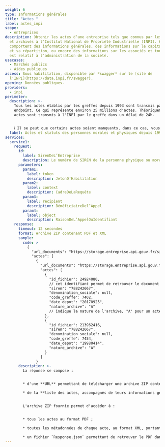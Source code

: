```yaml
---
weight: 6
type: Informations générales
title: "Actes "
label: actes_inpi
scope:
  - entreprises
description: Obtenir les actes d’une entreprise tels que connus par les greffes
  et archivés à l’Institut National de Propriété Industrielle (INPI). Ces actes
  comportent des informations générales, des informations sur le capital social
  et sa répartition, ou encore des informations sur les associés et tout ce qui
  est relatif à l'administration de la société.
usecases:
  - Marchés publics
  - Aides publiques
access: Sous habilitation, disponible par *swagger* sur le [site de
  l'INPI](https://data.inpi.fr/swagger).
opening: Données publiques.
providers:
  - inpi
perimeter:
  description: >-
    Tous les actes établis par les greffes depuis 1993 sont transmis par cet
    endpoint. Ce qui représente environ 25 millions d'actes. Théoriquement, les
    actes sont transmis à l'INPI par le greffe dans un délai de 24h.


    ℹ️ Il se peut que certains actes soient manquants, dans ce cas, vous pouvez nous [envoyer un mail]([support@entreprise.api.gouv.fr](mailto:support@entreprise.api.gouv.fr)) avec le numéro de SIRET concerné. L'INPI peut essayer de numériser le document manquant.
  label: Actes et statuts des personnes morales et physiques depuis 1993.
services:
  service1:
    request:
      id:
        label: SirenDeL’Entreprise
        description: Le numéro de SIREN de la personne physique ou morale recherchée
      parameters:
        param1:
          label: token
          description: JetonD’Habilitation
        param2:
          label: context
          description: CadreDeLaRequête
        param3:
          label: recipient
          description: BénéficiaireDel’Appel
        param4:
          label: object
          description: RaisonDeL’AppelOuIdentifiant
    response:
      timeout: 12 secondes
      format: Archive ZIP contenant PDF et XML
      sample:
        code: >
          {
            "url_documents": "https://storage.entreprise.api.gouv.fr/siade_dev/1565606929-1a01ac932854e5632c7534ff4c18e18ec2845ec0-all_documents.zip",
            "actes": [
              {
                "url_documents": "https://storage.entreprise.api.gouv.fr/siade_dev/1565606929-1a01ac932854e5632c7534ff4c18e18ec2845ec0-all_documents.zip",
                "actes": [
                  {
                    "id_fichier": 24924080, 
                    // cet identifiant permet de retrouver le document dans l'archive ZIP, à l'aide du fichier "Response.json" permettant de faire lien entre cet ID et le nom du PDF.
                    "siren": "788242667",
                    "denomination_sociale": null,
                    "code_greffe": 7402,
                    "date_depot": "20170925",
                    "nature_archive": "A" 
                    // indique la nature de l'archive, "A" pour un acte, "R" pour une ordonnance et "P" pour une personne physique.
                  },
                  {
                    "id_fichier": 213962416,
                    "siren": "788242667",
                    "denomination_sociale": null,
                    "code_greffe": 7454,
                    "date_depot": "19980414",
                    "nature_archive": "A"
                  }
                ]
              }
      description: >-
        La réponse se compose :


        * d'une **URL** permettant de télécharger une archive ZIP contenant l'ensemble des actes de l'entité appelée ;

        * de la **liste des actes, accompagnés de leurs informations génériques** (identifiant du fichier dans l'archive téléchargée, le code greffe, les dates de dépôt et la nature de l'archive.)


        L'archive ZIP fournie permet d'accéder à :


        * tous les actes au format PDF ;

        * toutes les métadonnées de chaque acte, au format XML, portant le même nom que le PDF associé ;

        * un fichier `Response.json` permettant de retrouver le PDF dans l'archive à partir de l' `id_fichier` de l'acte indiqué dans la liste JSON des bilans.
---
```

